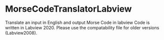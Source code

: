 # MorseCodeTranslatorLabview
Translate an input in English and output Morse Code in labview
Code is written in Labview 2020. Please use the compatability file for older versions (Labview2008).

